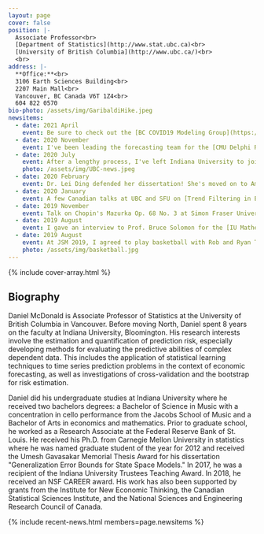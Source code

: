 ```yaml
---
layout: page
cover: false
position: |-
  Associate Professor<br>
  [Department of Statistics](http://www.stat.ubc.ca)<br>
  [University of British Columbia](http://www.ubc.ca/)<br>
  <br>
address: |-
  **Office:**<br>
  3106 Earth Sciences Building<br>
  2207 Main Mall<br>
  Vancouver, BC Canada V6T 1Z4<br>
  604 822 0570
bio-photo: /assets/img/GaribaldiHike.jpeg
newsitems:
  - date: 2021 April
    event: Be sure to check out the [BC COVID19 Modeling Group](https://bccovid-19group.ca) reports on the status of the province.
  - date: 2020 November
    event: I've been leading the forecasting team for the [CMU Delphi Research](https://delphi.cmu.edu) Group's COVID19 efforts. 
  - date: 2020 July 
    event: After a lengthy process, I've left Indiana University to join [Tamara Mitchell](https://tamaraleemitchell.github.io) at UBC. I'm ecstatic to join a fantastic department with many wonderful new colleagues, but I'll be sad to say good bye to many others. If you're facing academic partner issues and are interested in my thoughts, drop me a line.
    photo: /assets/img/UBC-news.jpeg
  - date: 2020 February 
    event: Dr. Lei Ding defended her dissertation! She's moved on to Amazon in Seattle. 
  - date: 2020 January
    event: A few Canadian talks at UBC and SFU on [Trend Filtering in Exponential Families](https://dajmcdon.github.io/assets/research/talks/ExpFam-research-169.pdf).
  - date: 2019 November
    event: Talk on Chopin's Mazurka Op. 68 No. 3 at Simon Fraser University. Slides are viewable [here](https://dajmcdon.github.io/mazurka-talk-2019/chopin-talk-2019.html). 
  - date: 2019 August
    event: I gave an interview to Prof. Bruce Solomon for the [IU Mathematics Alumni Newsletter](https://math.indiana.edu/documents/newsletters/AlumniNewsletter2019.pdf).
  - date: 2019 August
    event: At JSM 2019, I agreed to play basketball with Rob and Ryan Tibshirani and [Dave Zhao](https://publish.illinois.edu/sdzhao/). Dave tried valiantly to make up for my lack of skills, but our team was no match for the Tibshiranis. We did make the cover of the 2019 October issue of [AMSTATNEWS](https://magazine.amstat.org/wp-content/uploads/2019/09/October-Amstat-News.pdf).
    photo: /assets/img/basketball.jpg
---
```


{% include cover-array.html %}


## Biography 

Daniel McDonald is Associate Professor of Statistics at the University of British Columbia in Vancouver. Before moving North, Daniel spent 8 years on the faculty at Indiana University, Bloomington. His research interests involve the estimation and 
quantification of prediction risk, especially developing methods for evaluating the predictive
abilities of complex dependent data. This includes the application of statistical learning
techniques to time series prediction problems in the context of economic forecasting, as well as
investigations of cross-validation and the bootstrap for risk estimation.


Daniel did his undergraduate studies at Indiana University where he received two bachelors degrees:
a Bachelor of Science in Music with a concentration in cello performance from the Jacobs School of
Music and a Bachelor of Arts in economics and mathematics. Prior to graduate school, he worked as a
Research Associate at the Federal Reserve Bank of St. Louis. He received his Ph.D. from Carnegie
Mellon University in statistics where he was named graduate student of the year for 2012 and
received the Umesh Gavasakar Memorial Thesis Award for his dissertation "Generalization Error
Bounds for State Space Models." In 2017, he was a recipient of the Indiana University Trustees
Teaching Award. In 2018, he received an NSF CAREER award. His work has also been supported by
grants from the Institute for New Economic Thinking, the Canadian Statistical Sciences Institute,
and the National Sciences and Engineering Research Council of Canada.


{% include recent-news.html members=page.newsitems %}

